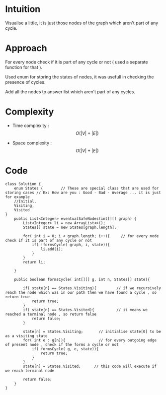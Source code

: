 # Intuition
<!-- Describe your first thoughts on how to solve this problem. -->
Visualise a little, it is just those nodes of the graph which aren't part of any cycle.

# Approach
<!-- Describe your approach to solving the problem. -->
For every node check if it is part of any cycle or not ( used a separate function for that ).

Used enum for storing the states of nodes, it was usefull in checking the presence of cycles.

Add all the nodes to answer list which aren't part of any cycles.

# Complexity
- Time complexity  : $$O( |V| + |E| )$$
<!-- Add your time complexity here, e.g. $$O(n)$$ -->

- Space complexity :  $$O( |V| + |E| )$$
<!-- Add your space complexity here, e.g. $$O(n)$$ -->

# Code
```
class Solution {
    enum States {        // These are special class that are used for storing cases // Ex: How are you : Good - Bad - Average ... it is just for example
    //Initial,
    Visiting, 
    Visited
}
    public List<Integer> eventualSafeNodes(int[][] graph) {
        List<Integer> li = new ArrayList<>();
        States[] state = new States[graph.length];

        for( int i = 0; i < graph.length; i++){     // for every node check if it is part of any cycle or not 
            if( !formsCycle( graph, i, state)){
                li.add(i);
            }
        }
        return li;
        
    }

    public boolean formsCycle( int[][] g, int n, States[] state){

        if( state[n] == States.Visiting){         // if we recursively reach the node which was in our path then we have found a cycle , so return true
            return true;
        }
        if( state[n] == States.Visited){          // it means we reached a terminal node , so return false
            return false;
        }

        state[n] = States.Visiting;       // initialise state[0] to be as a visiting state
        for( int e : g[n]){               // for every outgoing edge of present node , check if the forms a cycle or not
            if( formsCycle( g, e, state)){
                return true;
            }
        }
        state[n] = States.Visited;      // this code will execute if we reach terminal node

        return false;
    }
}
```